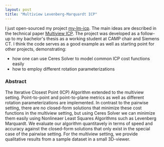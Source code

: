 ```yaml
---
layout: post
title: "Multiview Levenberg-Marquardt ICP"
---
```


I just open-sourced my project [mv-lm-icp](mv-lm-icp). The main ideas are described in the technical paper [Multiview ICP](https://github.com/adrelino/mv-lm-icp/raw/master/docs/mv-lm-icp.pdf).
The project was developed as a follow-up to my bachelor's thesis as a working student at CAMP chair and Siemens CT.
I think the code serves as a good example as well as starting point for other projects, demonstrating:
* how one can use Ceres Solver to model common ICP cost functions easily
* how to employ different rotation parameterizations

### Abstract
The Iterative Closest Point (ICP) Algorithm extended to the multiview setting.
Point-to-point and point-to-plane metrics as well as different rotation parameterizations are implemented.
In contrast to the pairwise setting, there are no closed-form solutions that minimize these cost functions in the multiview setting, but using Ceres Solver we can minimize them easily using Nonlineaer Least Squares Algorithms such as Levenberg Marquardt.
We evaluate our algorithm quantitavely in terms of speed and accuracy against the closed-form solutions that only exist in the special case of the pairwise setting.
For the multiview setting, we provide qualitative results from a sample dataset in a small 3D-viewer.
